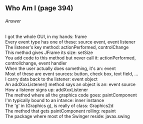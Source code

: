 ## Who Am I (page 394)
###### Answer

I got the whole GUI, in my hands: frame <br>
Every event type has one of these: source event, event listener <br>
The listener's key method: actionPerformed, controlChange <br>
This method gives JFrame its size: setSize <br>
You add code to this method but never call it: actionPerformed, controllchange, event handler <br>
When the user actually does something, it's an: event <br>
Most of these are event sources: button, check box, text field, ... <br>
I carry data back to the listener: event object <br>
An addXxxListener() method says an object is an: event source <br>
How a listener signs up: addXxxListener <br>
The method where all the graphics code goes: paintComponent <br>
I'm typically bound to an intance: inner instance <br>
The 'g' in (Graphics g), is really of class: Graphics2d <br>
The method that gets paintComponent rolling: repaint <br>
The package where most of the Swinger reside: javax.swing


